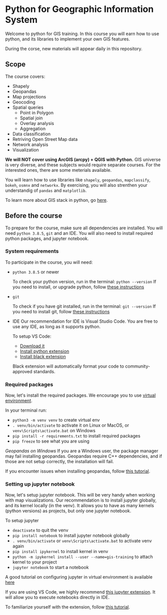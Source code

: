 # Python for Geographic Information System

Welcome to python for GIS training. In this course you will earn how to use python, and its libraries to implement your own GIS features.

During the corse, new materials will appear daily in this repository.

## Scope

The course covers:
* Shapely
* Geopandas
* Map projections
* Geocoding
* Spatial queries
    * Point in Polygon
    * Spatial join
    * Overlay analysis
    * Aggregation
* Data classification
* Retriving Open Street Map data
* Network analysis
* Visualization

**We will NOT cover using ArcGIS (arcpy) + QGIS with Python.** GIS universe is very diverse, and
these subjects would require separate courses. For the interested ones, there are some meterials available.

You will learn how to use libraries like `shapely`, `geopandas`, `mapclassify`, `bokeh`, `osmnx`  and `networkx`. By exercising, you will also strenthen your understandig of `pandas` and `matplotlib`.

To learn more about GIS stack in python, go [here](https://gistbok.ucgis.org/bok-topics/python-gis#Python).

## Before the course

To prepare for the course, make sure all dependencies are installed. You will need `python 3.8.5`, `git` and an IDE. You will also need to install required python packages, and jupyter notebook.
### System requirements
To participate in the course, you will need:
* `python 3.8.5` or newer

    To check your python version, run in the terminal:
    `python --version`
    If you need to install, or upgrade python, follow [these instructions](https://realpython.com/installing-python/)

* `git`

    To check if you have git installed, run in the terminal:
    `git --version`
    If you need to install git, follow [these instructions](https://git-scm.com/book/en/v2/Getting-Started-Installing-Git)

* IDE
    Our recommendation for IDE is Visual Studio Code. You are free to use any IDE, as long as it supports python.

    To setup VS Code:
    * [Download it](https://code.visualstudio.com/download#)
    * [Install python extension](https://code.visualstudio.com/docs/python/python-tutorial)
    * [Install black extension](https://marcobelo.medium.com/setting-up-python-black-on-visual-studio-code-5318eba4cd00)

    Black extension will automatically format your code to community-approved standards.

### Required packages

Now, let's install the required packages. We encourage you to use [virtual environment](https://docs.python.org/3/tutorial/venv.html).

In your terminal run:
* `python3 -m venv venv` to create virtual env
* `. venv/bin/activate` to activate it on Linux or MacOS, or `venv\Scripts\activate.bat` on Windows
* `pip install -r requirements.txt` to install required packages
* `pip freeze` to see what you are using

*Geopandas on Windows*
If you are a Windows user, the package manager may fail installing geopandas. Geopandas require C++ dependencies, and if those are not setup correctly, the installation will fail.

If you encounter issues when installing geopandas, follow [this tutorial](https://geoffboeing.com/2014/09/using-geopandas-windows/).

### Setting up jupyter notebook

Now, let's setup jupyter notebook. This will be very handy when working with map visualizations.
Our recommendation is to install jupyter globally, and its kernel locally (in the venv). It allows you
to have as many kernels (python versions) as projects, but only one jupyter notebook.

To setup jupyter
* `deactivate` to quit the venv
* `pip install notebook` to install jupyter notebook globally
* `. venv/bin/activate` or `venv\Scripts\activate.bat` to activate venv again
* `pip install ipykernel` to install kernel in venv
* `python -m ipykernel install --user --name=gis-training` to attach kernel to your project
* `jupyter notebook` to start a notebook

A good tutorial on configuring jupyter in virtual environment is available [here](https://janakiev.com/blog/jupyter-virtual-envs/)

If you are using VS Code, we highly recommend [this jupyter extension](https://marketplace.visualstudio.com/items?itemName=ms-toolsai.jupyter). It will allow you to execute notebooks directly in IDE.

To familiarize yourself with the extension, follow [this tutorial](https://code.visualstudio.com/docs/python/jupyter-support#_setting-up-your-environment).
